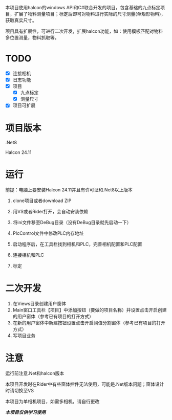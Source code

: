 本项目使用halcon的windows API和C#联合开发的项目，包含基础的九点标定项目，扩展了物料测量项目；标定后即可对物料进行实际的尺寸测量(单矩形物料)，获取真实尺寸。

项目具有扩展性，可进行二次开发，扩展halcon功能，如：使用模板匹配对物料多位置测量，物料抓取等。
# TODO 
- [x] 连接相机
- [x] 日志功能
- [x] 项目
  - [x] 九点标定
  - [x] 测量尺寸 
- [x] 项目可扩展

# 项目版本

.Net8

Halcon 24.11

# 运行

前提：电脑上要安装Halcon 24.11并且有许可证和.Net8以上版本

1. clone项目或者download ZIP

2. 用VS或者Rider打开，会自动安装依赖

3. 将ini文件移至DeBug目录（没有DeBug目录就先启动一下）
4. PlcControl文件中修改PLC内存地址
5. 启动程序后，在工具栏找到相机和PLC，完善相机配置和PLC配置
6. 连接相机和PLC
7. 标定

# 二次开发

1. 在Views目录创建用户窗体
2. Main窗口工具栏【项目】中添加按钮（要做的项目名称）并设置点击开启创建的用户窗体（参考已有项目的打开方式）
3. 在新的用户窗体中新建按钮设置点击开启阈值分割窗体（参考已有项目的打开方式）
4. 写项目业务

# 注意

运行前注意.Net和halcon版本

本项目开发时在Rider中有些窗体控件无法使用，可能是.Net版本问题；窗体设计时请切换至VS

本项目为单相机项目，如需多相机，请自行更改

***本项目仅供学习使用***